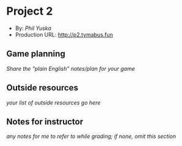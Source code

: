 # Project 2
+ By: *Phil Yuska*
+ Production URL: <http://p2.tymabus.fun>

## Game planning
*Share the "plain English" notes/plan for your game*

## Outside resources
*your list of outside resources go here*

## Notes for instructor
*any notes for me to refer to while grading; if none, omit this section*